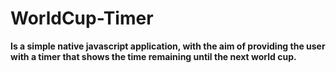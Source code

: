 # WorldCup-Timer
**Is a simple native javascript application, with the aim of providing the user with a timer that shows the time remaining until the next world cup.**  
